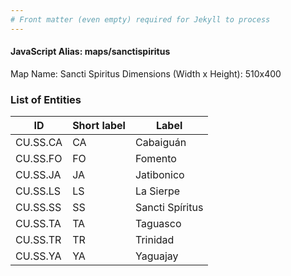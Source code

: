 ```yaml
---
# Front matter (even empty) required for Jekyll to process
---
```


#### JavaScript Alias: maps/sanctispiritus

Map Name: Sancti Spiritus
Dimensions (Width x Height): 510x400





### List of Entities

ID | Short label | Label
---|---|---|
CU.SS.CA|CA|Cabaiguán
CU.SS.FO|FO|Fomento
CU.SS.JA|JA|Jatibonico
CU.SS.LS|LS|La Sierpe
CU.SS.SS|SS|Sancti Spíritus
CU.SS.TA|TA|Taguasco
CU.SS.TR|TR|Trinidad
CU.SS.YA|YA|Yaguajay